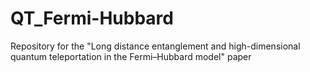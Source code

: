 # QT_Fermi-Hubbard

Repository for the "Long distance entanglement and high-dimensional quantum teleportation in the Fermi–Hubbard model" paper
